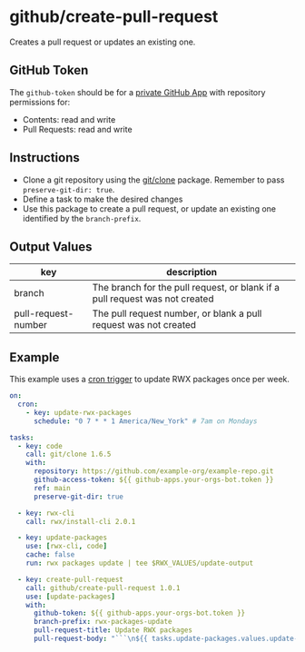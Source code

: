 # github/create-pull-request

Creates a pull request or updates an existing one.

## GitHub Token

The `github-token` should be for a
[private GitHub App](https://www.rwx.com/docs/mint/guides/github-automation)
with repository permissions for:

- Contents: read and write
- Pull Requests: read and write

## Instructions

- Clone a git repository using the [git/clone](https://www.rwx.com/docs/mint/leaves/git/clone) package. Remember to pass `preserve-git-dir: true`.
- Define a task to make the desired changes
- Use this package to create a pull request, or update an existing one identified by the `branch-prefix`.

## Output Values

| key                 | description                                                                 |
|---------------------|-----------------------------------------------------------------------------|
| branch              | The branch for the pull request, or blank if a pull request was not created |
| pull-request-number | The pull request number, or blank a pull request was not created            |

## Example

This example uses a [cron trigger](https://www.rwx.com/docs/mint/cron-schedules) to update RWX packages once per week.

```yaml
on:
  cron:
    - key: update-rwx-packages
      schedule: "0 7 * * 1 America/New_York" # 7am on Mondays

tasks:
  - key: code
    call: git/clone 1.6.5
    with:
      repository: https://github.com/example-org/example-repo.git
      github-access-token: ${{ github-apps.your-orgs-bot.token }}
      ref: main
      preserve-git-dir: true

  - key: rwx-cli
    call: rwx/install-cli 2.0.1

  - key: update-packages
    use: [rwx-cli, code]
    cache: false
    run: rwx packages update | tee $RWX_VALUES/update-output

  - key: create-pull-request
    call: github/create-pull-request 1.0.1
    use: [update-packages]
    with:
      github-token: ${{ github-apps.your-orgs-bot.token }}
      branch-prefix: rwx-packages-update
      pull-request-title: Update RWX packages
      pull-request-body: "```\n${{ tasks.update-packages.values.update-output }}\n```"
```
